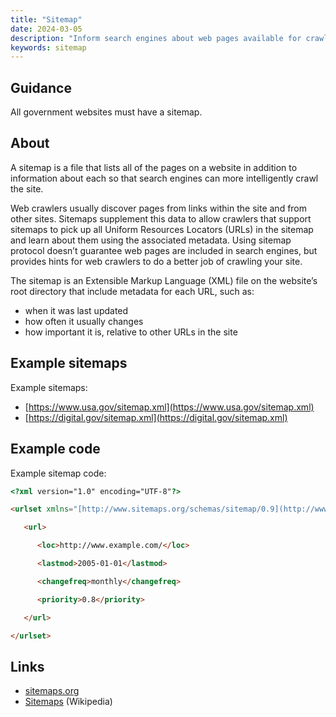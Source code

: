 ```yaml
---
title: "Sitemap"
date: 2024-03-05
description: "Inform search engines about web pages available for crawling."
keywords: sitemap
---
```


## Guidance

All government websites must have a sitemap.

## About

A sitemap is a file that lists all of the pages on a website in addition to information about each so that search engines can more intelligently crawl the site.

Web crawlers usually discover pages from links within the site and from other sites. Sitemaps supplement this data to allow crawlers that support sitemaps to pick up all Uniform Resources Locators (URLs) in the sitemap and learn about them using the associated metadata. Using sitemap protocol doesn’t guarantee web pages are included in search engines, but provides hints for web crawlers to do a better job of crawling your site.

The sitemap is an Extensible Markup Language (XML) file on the website’s root directory that include metadata for each URL, such as:

* when it was last updated
* how often it usually changes
* how important it is, relative to other URLs in the site

## Example sitemaps

Example sitemaps:

* [https://www.usa.gov/sitemap.xml](https://www.usa.gov/sitemap.xml)
* [https://digital.gov/sitemap.xml](https://digital.gov/sitemap.xml)

## Example code

Example sitemap code:

```html
<?xml version="1.0" encoding="UTF-8"?>

<urlset xmlns="[http://www.sitemaps.org/schemas/sitemap/0.9](http://www.sitemaps.org/schemas/sitemap/0.9)">

   <url>

      <loc>http://www.example.com/</loc>

      <lastmod>2005-01-01</lastmod>

      <changefreq>monthly</changefreq>

      <priority>0.8</priority>

   </url>

</urlset>
```

## Links

* [sitemaps.org](https://www.sitemaps.org/)
* [Sitemaps](https://en.wikipedia.org/wiki/Sitemaps) (Wikipedia)